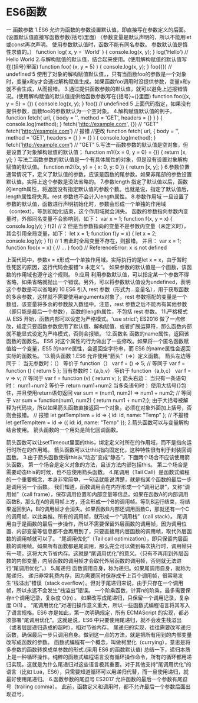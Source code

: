 # ES6函数

一.函数参数
1.ES6 允许为函数的参数设置默认值，即直接写在参数定义的后面。(设置默认值直接写函数参数(括号)里面)
（参数变量是默认声明的，所以不能用let或const再次声明。
使用参数默认值时，函数不能有同名参数。
参数默认值是惰性求值的。）
function log(   x, y = 'World'    ) {
  console.log(x, y);
}
log('Hello') // Hello World
2.与解构赋值的默认值，结合起来使用。(使用解构赋值的默认值写在{括号}里面)
function foo(   {x, y = 5}   ) {
  console.log(x, y);
}
foo({}) // undefined 5
使用了对象的解构赋值默认值，，只有当函数foo的参数是一个对象时，变量x和y才会通过解构赋值生成。如果函数foo调用时没提供参数，变量x和y就不会生成，从而报错。
3.通过提供函数参数的默认值，就可以避免上述报错情况。(使用解构赋值的默认值提供给函数参数写在{括号}={}里面)
function foo({x, y = 5} = {}) {
  console.log(x, y);
}
foo() // undefined 5
上面代码指定，如果没有提供参数，函数foo的参数默认为一个空对象。
4.解构赋值默认值的例子。
function fetch(          url,        { body = '', method = 'GET', headers = {} }      ) {
  console.log(method);
}
fetch('http://example.com', {})
// "GET"
fetch('http://example.com')
// 报错
//更改
function fetch(      url,        { body = '', method = 'GET', headers = {} }  =   {}     ) {
  console.log(method);
}
fetch('http://example.com')
// "GET"
5.写法一函数参数的默认值是空对象，但是设置了对象解构赋值的默认值；
function m1({x = 0, y = 0} = {}) {
  return [x, y];
}
写法二函数参数的默认值是一个有具体属性的对象，但是没有设置对象解构赋值的默认值。
function m2({x, y} = { x: 0, y: 0 }) {
  return [x, y];
}
6.参数位置
通常情况下，定义了默认值的参数，应该是函数的尾参数。如果非尾部的参数设置默认值，实际上这个参数是没法省略的。
7.参数length
指定了默认值以后，函数的length属性，将返回没有指定默认值的参数个数。也就是说，指定了默认值后，length属性将失真。rest 参数也不会计入length属性。
8.参数作用域
一旦设置了参数的默认值，函数进行声明初始化时，参数会形成一个单独的作用域（context）。等到初始化结束，这个作用域就会消失。
函数的参数指向参数内变量时，外部同名变量不会影响到，如下：
var x = 1;
function f(x, y = x) {
  console.log(y);
}
f(2) // 2
但是当参数指向的变量不是参数内变量（未定义时），其会引用全局变量，如下：
let x = 1;
function f(y = x) {
  let x = 2;
  console.log(y);
}
f() // 1
若此时全局变量不存在，则报错。
并且：
var x = 1;
function foo(x = x) {
  // ...
}
foo() // ReferenceError: x is not defined

上面代码中，参数x = x形成一个单独作用域。实际执行的是let x = x，由于暂时性死区的原因，这行代码会报错”x 未定义“。
如果参数的默认值是一个函数，该函数的作用域也遵守这个规则。
9.应用
利用参数默认值，可以指定某一个参数不得省略，如果省略就抛出一个错误。另外，可以将参数默认值设为undefined，表明这个参数是可以省略的
10.ES6 引入 rest 参数（形式为...变量名），用于获取函数的多余参数，这样就不需要使用arguments对象了。rest 参数搭配的变量是一个数组，该变量将多余的参数放入数组中。注意，rest 参数之后不能再有其他参数（即只能是最后一个参数），函数的length属性，不包括 rest 参数。
11.严格模式
从 ES5 开始，函数内部可以设定为严格模式。'use strict';
ES2016 做了一点修改，规定只要函数参数使用了默认值、解构赋值、或者扩展运算符，那么函数内部就不能显式设定为严格模式，否则会报错。
12.函数名
函数的name属性，返回该函数的函数名。
ES6 对这个属性的行为做出了一些修改。如果将一个匿名函数赋值给一个变量，ES5 的name属性，会返回空字符串，而 ES6 的name属性会返回实际的函数名。
13.箭头函数
1.ES6 允许使用“箭头”（=>）定义函数。
箭头左边等同于：
当无参数时：（）  等价于  function（）
var f = () => 5;
// 等同于
var f = function () { return 5 };
当有参数时：（a,b,v） 等价于   function（a,b,c）
var f = v => v;
// 等同于
var f = function (v) {  return v; };
箭头右边：
当只有一条语句时：  num1+num2    等价于    return   num1+num2
当多条语句时： 使用大括号{}包住，并且使用return语句返回
var sum = (num1, num2) => num1 + num2;
// 等同于
var sum = function(num1, num2) {  return num1 + num2;};
由于大括号被解释为代码块，所以如果箭头函数直接返回一个对象，必须在对象外面加上括号，否则会报错。
// 报错
let getTempItem = id => { id: id, name: "Temp" };
// 不报错
let getTempItem = id => ({ id: id, name: "Temp" });
2.箭头函数可以与变量解构结合使用。
箭头函数的一个用处是简化回调函数。

箭头函数可以让setTimeout里面的this，绑定定义时所在的作用域，而不是指向运行时所在的作用域。
箭头函数可以让this指向固定化，这种特性很有利于封装回调函数。
3.由于箭头函数使得this从“动态”变成“静态”，下面两个场合不应该使用箭头函数。
第一个场合是定义对象的方法，且该方法内部包括this。
第二个场合是需要动态this的时候，也不应使用箭头函数。
4.尾调用（Tail Call）是函数式编程的一个重要概念，本身非常简单，一句话就能说清楚，就是指某个函数的最后一步是调用另一个函数。
我们知道，函数调用会在内存形成一个“调用记录”，又称“调用帧”（call frame），保存调用位置和内部变量等信息。如果在函数A的内部调用函数B，那么在A的调用帧上方，还会形成一个B的调用帧。等到B运行结束，将结果返回到A，B的调用帧才会消失。如果函数B内部还调用函数C，那就还有一个C的调用帧，以此类推。所有的调用帧，就形成一个“调用栈”（call stack）。
尾调用由于是函数的最后一步操作，所以不需要保留外层函数的调用帧，因为调用位置、内部变量等信息都不会再用到了，只要直接用内层函数的调用帧，取代外层函数的调用帧就可以了。
“尾调用优化”（Tail call optimization），即只保留内层函数的调用帧。如果所有函数都是尾调用，那么完全可以做到每次执行时，调用帧只有一项，这将大大节省内存。这就是“尾调用优化”的意义。（只有不再用到外层函数的内部变量，内层函数的调用帧才会取代外层函数的调用帧，否则就无法进行“尾调用优化”。）
5.尾递归
函数调用自身，称为递归。如果尾调用自身，就称为尾递归。
递归非常耗费内存，因为需要同时保存成千上百个调用帧，很容易发生“栈溢出”错误（stack overflow）。但对于尾递归来说，由于只存在一个调用帧，所以永远不会发生“栈溢出”错误。
一个阶乘函数，计算n的阶乘，最多需要保存n个调用记录，复杂度 O(n) 。
如果改写成尾递归，只保留一个调用记录，复杂度 O(1) 。
“尾调用优化”对递归操作意义重大，所以一些函数式编程语言将其写入了语言规格。ES6 亦是如此，第一次明确规定，所有 ECMAScript 的实现，都必须部署“尾调用优化”。这就是说，ES6 中只要使用尾递归，就不会发生栈溢出（或者层层递归造成的超时），相对节省内存。
尾递归的实现，往往需要改写递归函数，确保最后一步只调用自身。做到这一点的方法，就是把所有用到的内部变量改写成函数的参数。
函数式编程有一个概念，叫做柯里化（currying），意思是将多参数的函数转换成单参数的形式.(采用 ES6 的函数默认值)
总结一下，递归本质上是一种循环操作。纯粹的函数式编程语言没有循环操作命令，所有的循环都用递归实现，这就是为什么尾递归对这些语言极其重要。对于其他支持“尾调用优化”的语言（比如 Lua，ES6），只需要知道循环可以用递归代替，而一旦使用递归，就最好使用尾递归。
6.函数参数的尾逗号
ES2017 允许函数的最后一个参数有尾逗号（trailing comma）。
此前，函数定义和调用时，都不允许最后一个参数后面出现逗号。